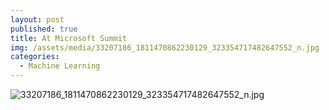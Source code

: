 ```yaml
---
layout: post
published: true
title: At Microsoft Summit
img: /assets/media/33207186_1811470862230129_323354717482647552_n.jpg
categories:
  - Machine Learning
---
```


![33207186_1811470862230129_323354717482647552_n.jpg]({{site.baseurl}}/assets/media/33207186_1811470862230129_323354717482647552_n.jpg)
